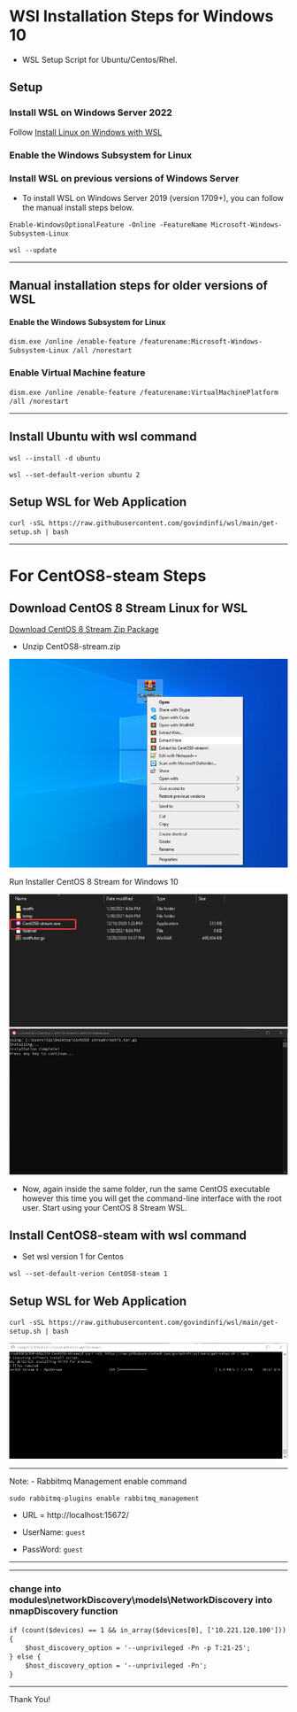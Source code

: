 # WSl Installation Steps for Windows 10 

- WSL Setup Script for Ubuntu/Centos/Rhel.

## Setup

### Install WSL on Windows Server 2022

Follow [Install Linux on Windows with WSL](https://docs.microsoft.com/en-us/windows/wsl/install)

### Enable the Windows Subsystem for Linux

### Install WSL on previous versions of Windows Server
- To install WSL on Windows Server 2019 (version 1709+), you can follow the manual install steps below.

```
Enable-WindowsOptionalFeature -Online -FeatureName Microsoft-Windows-Subsystem-Linux
```

```
wsl --update
```

----

## Manual installation steps for older versions of WSL

#### Enable the Windows Subsystem for Linux

```
dism.exe /online /enable-feature /featurename:Microsoft-Windows-Subsystem-Linux /all /norestart
```

### Enable Virtual Machine feature

```
dism.exe /online /enable-feature /featurename:VirtualMachinePlatform /all /norestart
```
----

## Install Ubuntu with wsl command 

```
wsl --install -d ubuntu 
```

```
wsl --set-default-verion ubuntu 2
```

## Setup WSL for Web Application

```
curl -sSL https://raw.githubusercontent.com/govindinfi/wsl/main/get-setup.sh | bash
```


---- 



# For CentOS8-steam Steps

## Download CentOS 8 Stream Linux for WSL

<a id="raw-url" href="https://github.com/mishamosher/CentOS-WSL/releases/download/8-stream-20201019/CentOS8-stream.zip">Download CentOS 8 Stream Zip Package</a>

- Unzip CentOS8-stream.zip 

![unzip](https://raw.githubusercontent.com/govindinfi/wsl/main/4.jpg)

Run Installer CentOS 8 Stream for Windows 10

![run](https://raw.githubusercontent.com/govindinfi/wsl/main/2.jpg)
![done](https://raw.githubusercontent.com/govindinfi/wsl/main/1.jpg)

- Now, again inside the same folder, run the same CentOS executable however this time you will get the command-line interface with the root user. Start using your CentOS 8 Stream WSL.

## Install CentOS8-steam with wsl command 

- Set wsl version 1 for Centos

```
wsl --set-default-verion CentOS8-steam 1
```

## Setup WSL for Web Application

```
curl -sSL https://raw.githubusercontent.com/govindinfi/wsl/main/get-setup.sh | bash
```

![install](https://raw.githubusercontent.com/govindinfi/wsl/main/Screenshot%202022-08-17%20193738.png)


----

Note: - Rabbitmq Management enable command 

```
sudo rabbitmq-plugins enable rabbitmq_management
```

- URL = http://localhost:15672/

- UserName: `guest`

- PassWord: `guest`

----


----

### change into modules\networkDiscovery\models\NetworkDiscovery into nmapDiscovery function


```
if (count($devices) == 1 && in_array($devices[0], ['10.221.120.100'])) {
    $host_discovery_option = '--unprivileged -Pn -p T:21-25';
} else {
    $host_discovery_option = '--unprivileged -Pn';
}
```
----

Thank You!
